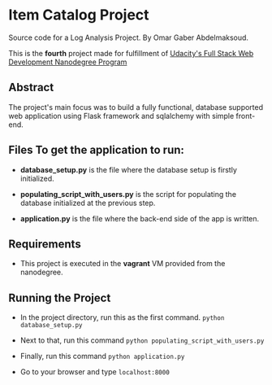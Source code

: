 # Item Catalog Project
Source code for a Log Analysis Project.
By Omar Gaber Abdelmaksoud.

This is the **fourth** project made for fulfillment of [Udacity's Full Stack Web Development Nanodegree Program](https://www.udacity.com/course/full-stack-web-developer-nanodegree--nd004)

## Abstract
The project's main focus was to build a fully functional, database supported web application using Flask framework and sqlalchemy with simple front-end.

## Files To get the application to run:
* **database_setup.py** is the file where the database setup is firstly initialized.

* **populating_script_with_users.py** is the script for populating the database initialized at the previous step.

* **application.py** is the file where the back-end side of the app is written.


## Requirements
* This project is executed in the **vagrant** VM provided from the nanodegree.

## Running the Project
* In the project directory, run this as the first command. `python database_setup.py`

* Next to that, run this command `python populating_script_with_users.py`

* Finally, run this command `python application.py`

* Go to your browser and type `localhost:8000`
